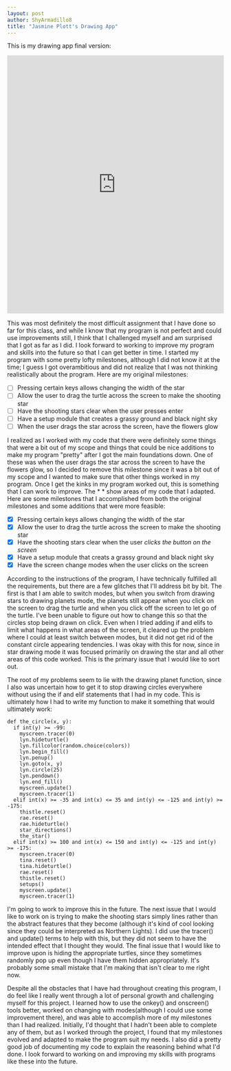 ```yaml
---
layout: post
author: ShyArmadillo8
title: "Jasmine Plott's Drawing App"
---
```

This is my drawing app final version:
<iframe src="https://trinket.io/embed/python/bfccfd4756" width="100%" height="600" frameborder="0" marginwidth="0" marginheight="0" allowfullscreen></iframe>

This was most definitely the most difficult assignment that I have done so far for this class, and while I know that my program is not 
perfect and could use improvements still, I think that I challenged myself and am surprised that I got as far as I did.  I look forward to
working to improve my program and skills into the future so that I can get better in time. I started my program with some pretty lofty 
milestones, although I did not know it at the time; I guess I got overambitious and did not realize that I was not thinking realistically
about the program.  Here are my original milestones:

- [ ] Pressing certain keys allows changing the width of the star
- [ ] Allow the user to drag the turtle across the screen to make the shooting star
- [ ] Have the shooting stars clear when the user presses enter
- [ ] Have a setup module that creates a grassy ground and black night sky
- [ ] When the user drags the star across the screen, have the flowers glow

I realized as I worked with my code that there were definitely some things that were a bit out of my scope and things that could be nice 
additions to make my program "pretty" after I got the main foundations down.  One of these was when the user drags the star across the 
screen to have the flowers glow, so I decided to remove this milestone since it was a bit out of my scope and I wanted to make sure that 
other things worked in my program.  Once I get the kinks in my program worked out, this is something that I can work to improve.
The * * show areas of my code that I adapted.  Here are some milestones that I accomplished from both the original milestones and some 
additions that were more feasible:

- [x] Pressing certain keys allows changing the width of the star
- [x] Allow the user to drag the turtle across the screen to make the shooting star
- [x] Have the shooting stars clear when the user *clicks the button on the screen*
- [x] Have a setup module that creats a grassy ground and black night sky
- [x] Have the screen change modes when the user clicks on the screen

According to the instructions of the program, I have technically fulfilled all the requirements, but there are a few glitches that I'll
address bit by bit.  The first is that I am able to switch modes, but when you switch from drawing stars to drawing planets mode, the 
planets still appear when you click on the screen to drag the turtle and when you click off the screen to let go of the turtle.  I've 
been unable to figure out how to change this so that the circles stop being drawn on click.  Even when I tried adding if and elifs to
limit what happens in what areas of the screen, it cleared up the problem where I could at least switch between modes, but it did not
get rid of the constant circle appearing tendencies.  I was okay with this for now, since in star drawing mode it was focused primarily 
on drawing the star and all other areas of this code worked.  This is the primary issue that I would like to sort out. 

The root of my problems seem to lie with the drawing planet function, since I also was uncertain how to get it to stop drawing circles 
everywhere without using the if and elif statements that I had in my code.  This is ultimately how I had to write my function to make it
something that would ultimately work:

```
def the_circle(x, y):
  if int(y) >= -99:
    myscreen.tracer(0)
    lyn.hideturtle()
    lyn.fillcolor(random.choice(colors))
    lyn.begin_fill()
    lyn.penup()
    lyn.goto(x, y)
    lyn.circle(25)
    lyn.pendown()
    lyn.end_fill()
    myscreen.update()
    myscreen.tracer(1)
  elif int(x) >= -35 and int(x) <= 35 and int(y) <= -125 and int(y) >= -175:
    thistle.reset()
    rae.reset()
    rae.hideturtle()
    star_directions()
    the_star()
  elif int(x) >= 100 and int(x) <= 150 and int(y) <= -125 and int(y) >= -175:
    myscreen.tracer(0)
    tina.reset()
    tina.hideturtle()
    rae.reset()
    thistle.reset()
    setups()
    myscreen.update()
    myscreen.tracer(1)
```

I'm going to work to improve this in the future.  The next issue that I would like to work on is trying to make the shooting stars simply
lines rather than the abstract features that they become (although it's kind of cool looking since they could be interpreted as Northern
Lights).  I did use the tracer() and update() terms to help with this, but they did not seem to have the intended effect that I thought 
they would.  The final issue that I would like to improve upon is hiding the appropriate turtles, since they sometimes randomly pop up
even though I have them hidden appropriately.  It's probably some small mistake that I'm making that isn't clear to me right now.

Despite all the obstacles that I have had throughout creating this program, I do feel like I really went through a lot of personal growth
and challenging myself for this project.  I learned how to use the onkey() and onscreen() tools better, worked on changing with modes(although I could use some improvement there), and was able to accomplish more of my milestones than I had realized. Initially, I'd thought that I hadn't been able to complete any of them, but as I worked through the project, I found that my milestones evolved and adapted to make the program suit my needs.  I also did a pretty good job of documenting my code to explain the reasoning behind what I'd done.  I look forward to working on and improving my skills with programs like these into the future.







